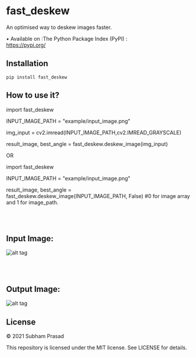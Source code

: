 # fast_deskew
An optimised way to deskew images faster.

• Available on :The Python Package Index (PyPI)  :<br /> https://pypi.org/
## Installation
```pip install fast_deskew```

## How to use it?
import fast_deskew

INPUT_IMAGE_PATH = "example/input_image.png"

img_input = cv2.imread(INPUT_IMAGE_PATH,cv2.IMREAD_GRAYSCALE)

result_image, best_angle = fast_deskew.deskew_image(img_input)

OR 

import fast_deskew

INPUT_IMAGE_PATH = "example/input_image.png"

result_image, best_angle = fast_deskew.deskew_image(INPUT_IMAGE_PATH, False) #0 for image array and 1 for image_path.

<br /> 
<br /> 

## Input Image:

 ![alt tag](readme_resources/input_image.png)

<br /> 
<br /> 

 ## Output Image:

 ![alt tag](https://github.com/Subhamp7/fast_deskew/blob/master/readme_resources/result_image.png)


 ## License

© 2021 Subham Prasad

This repository is licensed under the MIT license. See LICENSE for details.